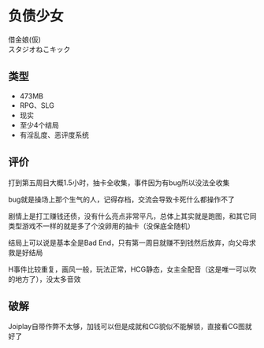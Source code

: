 # 负债少女
借金娘(仮)  
スタジオねこキック

## 类型
- 473MB
- RPG、SLG
- 现实
- 至少4个结局
- 有淫乱度、恶评度系统

## 评价
打到第五周目大概1.5小时，抽卡全收集，事件因为有bug所以没法全收集

bug就是操场上那个生气的人，记得存档，交流会导致卡死什么都操作不了

剧情上是打工赚钱还债，没有什么亮点非常平凡，总体上其实就是跑图，和其它同类型游戏不一样的就是多了个没卵用的抽卡（没保底全随机）

结局上可以说是基本全是Bad End，只有第一周目就赚不到钱然后放弃，向父母求救是好结局

H事件比较重复，画风一般，玩法正常，HCG静态，女主全配音（这是唯一可以吹的地方了），没太多音效

## 破解
Joiplay自带作弊不太够，加钱可以但是成就和CG貌似不能解锁，直接看CG图就好了